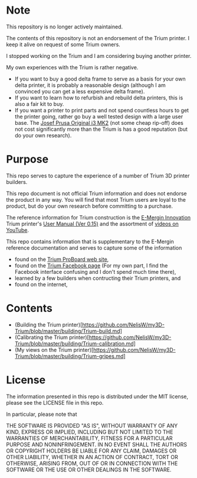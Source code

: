 # Note

This repository is no longer actively maintained.

The contents of this repository is not an endorsement of the Trium printer. I keep it alive on request of some Trium owners.  

I stopped working on the Trium and I am considering buying another printer.

My own experiences with the Trium is rather negative. 
- If you want to buy a good delta frame to serve as a basis for your own delta printer, it is probably a reasonable design (although I am convinced you can get a less expensive delta frame).
- If you want to learn how to refurbish and rebuild delta printers, this is also a fair kit to buy.
- If you want a printer to print parts and not spend countless hours to get the printer going, rather go buy a well tested design with a large user base. The [Josef Prusa Original i3 MK2](http://shop.prusa3d.com/en/) (not some cheap rip-off) does not cost significantly more than the Trium is has a good reputation (but do your own research).


# Purpose

This repo serves to capture the experience of a number of Trium 3D printer builders.

This repo document is not official Trium information and does not endorse the product in any way. You will find that most Trium users are loyal to the product, but do your own research before committing to a purchase.

The reference information for Trium construction is the [E-Mergin Innovation](https://emergin.net/) Trium printer's  [User Manual (Ver 0.15)](https://emergin.net//user-manual/)  and the assortment of  [videos  on YouTube](https://www.youtube.com/watch?v=81HdwWcrpt0&list=PLMmAHPJoXlL8cp_-7R_6Hdb887jVPCUp3).

This repo contains information that is supplementary to the E-Mergin reference documentation and serves to capture some of the information
-  found on the [Trium ProBoard web site](http://trium3d.proboards.com),
-  found on the [Trium Facebook page](https://www.facebook.com/groups/emergin/) (For my own part, I find the Facebook interface confusing and I don't spend much time there), 
-  learned by a few builders when contructing their Trium printers, and 
-  found on the internet,


# Contents

- (Building the Trium printer)[https://github.com/NelisW/my3D-Trium/blob/master/building/Trium-build.md]
- (Calibrating the Trium printer)[https://github.com/NelisW/my3D-Trium/blob/master/building/Trium-calibration.md]
- (My views on the Trium printer)[https://github.com/NelisW/my3D-Trium/blob/master/building/Trium-gripes.md]


# License

The information presented in this repo is distributed under the MIT license, please see the LICENSE file in this repo.

In particular, please note that 

THE SOFTWARE IS PROVIDED "AS IS", WITHOUT WARRANTY OF ANY KIND, EXPRESS OR
IMPLIED, INCLUDING BUT NOT LIMITED TO THE WARRANTIES OF MERCHANTABILITY,
FITNESS FOR A PARTICULAR PURPOSE AND NONINFRINGEMENT. IN NO EVENT SHALL THE
AUTHORS OR COPYRIGHT HOLDERS BE LIABLE FOR ANY CLAIM, DAMAGES OR OTHER
LIABILITY, WHETHER IN AN ACTION OF CONTRACT, TORT OR OTHERWISE, ARISING FROM,
OUT OF OR IN CONNECTION WITH THE SOFTWARE OR THE USE OR OTHER DEALINGS IN THE
SOFTWARE.
